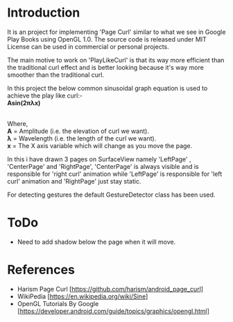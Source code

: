 
Introduction
============

It is an project for implementing 'Page Curl' similar to what we see in Google Play Books using OpenGL 1.0.
The source code is released under MIT License can be used in commercial or personal projects.

The main motive to work on 'PlayLikeCurl' is that its way more efficient than the traditional curl effect and is
better looking because it's way more smoother than the traditional curl.

In this project the below common sinusoidal graph equation is used to achieve the play like curl:-<br/>
<b>Asin(2πλx)</b><br /> <br /> 

Where,<br /> 
<b>A</b> = Amplitude (i.e. the elevation of curl we want).<br /> 
<b>λ</b> = Wavelength (i.e. the length of the curl we want).<br /> 
<b>x</b> = The X axis variable which will change as you move the page.<br /> 

In this i have drawn 3 pages on SurfaceView namely 'LeftPage' , 'CenterPage' and 'RightPage',
'CenterPage' is always visible and is responsible for 'right curl' animation while 'LeftPage' is responsible
for 'left curl' animation and 'RightPage' just stay static.<br /> 

For detecting gestures the default GestureDetector class has been used.




ToDo
====
* Need to add shadow below the page when it will move.

References
======================
* Harism Page Curl [https://github.com/harism/android_page_curl]
* WikiPedia [https://en.wikipedia.org/wiki/Sine]
* OpenGL Tutorials By Google [https://developer.android.com/guide/topics/graphics/opengl.html]
